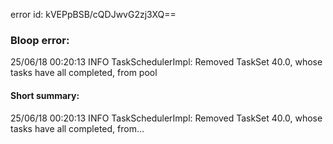 error id: kVEPpBSB/cQDJwvG2zj3XQ==
### Bloop error:

25/06/18 00:20:13 INFO TaskSchedulerImpl: Removed TaskSet 40.0, whose tasks have all completed, from pool
#### Short summary: 

25/06/18 00:20:13 INFO TaskSchedulerImpl: Removed TaskSet 40.0, whose tasks have all completed, from...